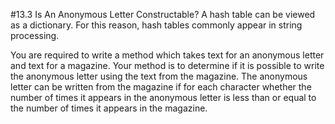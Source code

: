 #13.3 Is An Anonymous Letter Constructable?
A hash table can be viewed as a dictionary.  For this reason, hash tables commonly appear in string processing.

You are required to write a method which takes text for an anonymous letter and text for a magazine.  Your method is to
determine if it is possible to write the anonymous letter using the text from the magazine.  The anonymous letter can
be written from the magazine if for each character whether the number of times it appears in the anonymous letter is
less than or equal to the number of times it appears in the magazine.